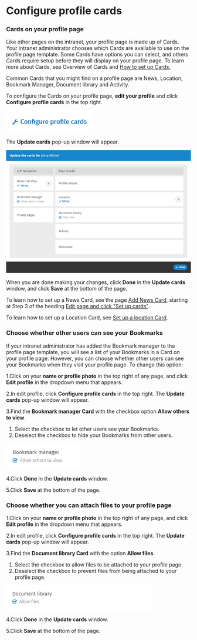 # Configure profile cards

### Cards on your profile page

Like other pages on the intranet, your profile page is made up of Cards. Your intranet administrator chooses which Cards are available to use on the profile page template. Some Cards have options you can select, and others Cards require setup before they will display on your profile page. To learn more about Cards, see Overview of Cards and [How to set up Cards.](../add-pages-and-sections/set-up-cards/)  
  
Common Cards that you might find on a profile page are News, Location, Bookmark Manager, Document library and Activity.  
  
To configure the Cards on your profile page, **edit your profile** and click **Configure profile cards** in the top right.

![](../../.gitbook/assets/1%20%282%29.jpg)

The **Update cards** pop-up window will appear.  


![](../../.gitbook/assets/2%20%2863%29.jpg)



When you are done making your changes, click **Done** in the **Update cards** window, and click **Save** at the bottom of the page.  
  
To learn how to set up a News Card, see the page [Add News Card](../add-content-with-news-cards/add-new-cards.md), starting at Step 3 of the heading [Edit page and click "Set up cards"](../add-content-with-news-cards/add-new-cards.md).  
  
To learn how to set up a Location Card, see [Set up a location Card](../add-pages-and-sections/set-up-cards/location-card.md).

### Choose whether other users can see your Bookmarks

If your intranet administrator has added the Bookmark manager to the profile page template, you will see a list of your Bookmarks in a Card on your profile page. However, you can choose whether other users can see your Bookmarks when they visit your profile page. To change this option:

1.Click on your **name or profile photo** in the top right of any page, and click **Edit profile** in the dropdown menu that appears.

2.In edit profile, click **Configure profile cards** in the top right. The **Update cards** pop-up window will appear.

3.Find the **Bookmark manager Card** with the checkbox option **Allow others to view**.

1. Select the checkbox to let other users see your Bookmarks.
2. Deselect the checkbox to hide your Bookmarks from other users.

![](../../.gitbook/assets/3%20%2834%29.jpg)



4.Click **Done** in the **Update cards** window.

5.Click **Save** at the bottom of the page.

### Choose whether you can attach files to your profile page

1.Click on your **name or profile photo** in the top right of any page, and click **Edit profile** in the dropdown menu that appears.

2.In edit profile, click **Configure profile cards** in the top right. The **Update cards** pop-up window will appear.

3.Find the **Document library Card** with the option **Allow files**.

1. Select the checkbox to allow files to be attached to your profile page.
2. Deselect the checkbox to prevent files from being attached to your profile page.

![](../../.gitbook/assets/5%20%285%29.jpg)



4.Click **Done** in the **Update cards** window.

5.Click **Save** at the bottom of the page.

